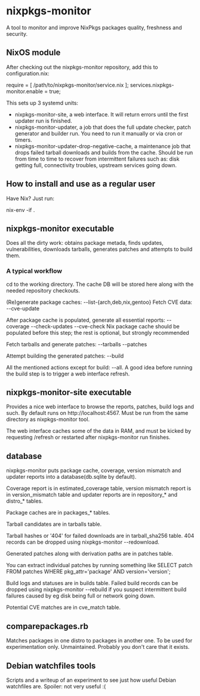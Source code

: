 # nixpkgs-monitor

A tool to monitor and improve NixPkgs packages quality, freshness and security.

## NixOS module

After checking out the nixpkgs-monitor repository, add this to configuration.nix:

  require = [ /path/to/nixpkgs-monitor/service.nix ];
  services.nixpkgs-monitor.enable = true;

This sets up 3 systemd units:
* nixpkgs-monitor-site, a web interface. It will return errors until the first updater run is finished.
* nixpkgs-monitor-updater, a job that does the full update checker, patch generator and builder run.
You need to run it manually or via cron or timers.
* nixpkgs-monitor-updater-drop-negative-cache, a maintenance job that drops failed tarball downloads and builds from the cache.
Should be run from time to time to recover from intermittent failures such as: disk getting full, connectivity troubles, upstream services going down.

## How to install and use as a regular user

Have Nix? Just run:

  nix-env -if .

## nixpkgs-monitor executable

Does all the dirty work: obtains package metada, finds updates, vulnerabilities, downloads tarballs, generates patches and attempts to build them.

### A typical workflow

cd to the working directory. The cache DB will be stored here along with the needed repository checkouts.

(Re)generate package caches: --list-{arch,deb,nix,gentoo}
Fetch CVE data: --cve-update

After package cache is populated, generate all essential reports:
--coverage --check-updates --cve-check
Nix package cache should be populated before this step; the rest is optional, but strongly recommended

Fetch tarballs and generate patches: --tarballs --patches

Attempt building the generated patches: --build

All the mentioned actions except for build: --all.
A good idea before running the build step is to trigger a web interface refresh.

## nixpkgs-monitor-site executable

Provides a nice web interface to browse the reports, patches, build logs and such.
By default runs on http://localhost:4567. Must be run from the same directory as nixpkgs-monitor tool.

The web interface caches some of the data in RAM, and must be kicked by requesting /refresh
or restarted after nixpkgs-monitor run finishes.

## database

nixpkgs-monitor puts package cache, coverage, version mismatch and updater reports into
a database(db.sqlite by default).

Coverage report is in estimated_coverage table, version mismatch report is in
version_mismatch table and updater reports are in repository_* and distro_* tables.

Package caches are in packages_* tables.

Tarball candidates are in tarballs table.

Tarball hashes or '404' for failed downloads are in tarball_sha256 table.
404 records can be dropped using nixpkgs-monitor --redownload.

Generated patches along with derivation paths are in patches table.

You can extract individual patches by running something like 
SELECT patch FROM patches WHERE pkg_attr='package' AND version='version';

Build logs and statuses are in builds table. Failed build records can be
dropped using nixpkgs-monitor --rebuild if you suspect intermittent build
failures caused by eg disk being full or network going down.

Potential CVE matches are in cve_match table.

## comparepackages.rb

Matches packages in one distro to packages in another one.
To be used for experimentation only. Unmaintained.
Probably you don't care that it exists.

## Debian watchfiles tools

Scripts and a writeup of an experiment to see just how useful Debian watchfiles are.
Spoiler: not very useful :(
